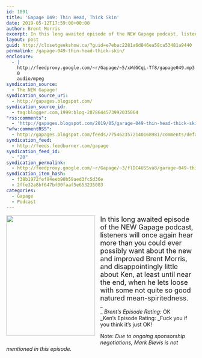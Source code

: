 ```yaml
---
id: 1891
title: 'Gapage 049: Thin Head, Thick Skin'
date: 2019-05-12T17:59:00+00:00
author: Brent Morris
excerpt: In this long awaited episode of the NEW Gapage podcast, listeners will once again hear more than you could ever possibly want about the new and improved Brent Morris, and disappointingly little about Ken, at least until near the end, when he lets loose...
layout: post
guid: http://closetgeekshow.ca/?guid=e7ebac2281a6d846ea58ca53481a9440
permalink: /gapage-049-thin-head-thick-skin/
enclosure:
  - |
    http://feedproxy.google.com/~r/Gapage/~5/xWdGCqL-Tf8/gapage049.mp3
    0
    audio/mpeg
syndication_source:
  - The NEW Gapage!
syndication_source_uri:
  - http://gapages.blogspot.com/
syndication_source_id:
  - tag:blogger.com,1999:blog-2878644573992035064
"rss:comments":
  - 'http://gapages.blogspot.com/2019/05/garage-049-thin-head-thick-skin.html#comment-form'
"wfw:commentRSS":
  - http://gapages.blogspot.com/feeds/7754623572140168981/comments/default
syndication_feed:
  - http://feeds.feedburner.com/gapage
syndication_feed_id:
  - "20"
syndication_permalink:
  - http://feedproxy.google.com/~r/Gapage/~3/flDC4USSva8/garage-049-thin-head-thick-skin.html
syndication_item_hash:
  - f38b1972fef94eeb90b59aed3fc5d36e
  - 2ffe32a8bf647bf00faaf5e653235083
categories:
  - Gapage
  - Podcast
---
```

<div class="separator" style="clear: both; text-align: center;">
  <a href="https://2.bp.blogspot.com/-D0h2UiUgC9I/XNhd-Wl0nkI/AAAAAAAADj8/ZrNKKwkjvsAoE15jZYJcNfvJV7tsPbbTACLcBGAs/s1600/education.jpg" imageanchor="1" style="clear: left; float: left; margin-bottom: 1em; margin-right: 1em;"><img border="0" data-original-height="960" data-original-width="708" height="320" src="https://2.bp.blogspot.com/-D0h2UiUgC9I/XNhd-Wl0nkI/AAAAAAAADj8/ZrNKKwkjvsAoE15jZYJcNfvJV7tsPbbTACLcBGAs/s320/education.jpg" width="236" /></a>
</div>

<span style="font-size: large;">In this long awaited episode of the NEW Gapage podcast, listeners will once again hear more than you could ever possibly want about the new and improved Brent Morris, and disappointingly little about Ken, at least until near the end, when he lets loose with some&nbsp;</span><span style="font-size: large;">not quite so&nbsp;</span><span style="font-size: large;">good natured mean-spiritedness.&nbsp;</span>  
_  
_ _Brent&#8217;s Episode Rating:_ OK  
_Ken&#8217;s Episode Rating:&nbsp;_Fuck you if you think it&#8217;s just OK!

Note: _Due to ongoing sponsorship negotiations, Mark Blevis is not mentioned in this episode._<img src="http://feeds.feedburner.com/~r/Gapage/~4/flDC4USSva8" height="1" width="1" alt="" />